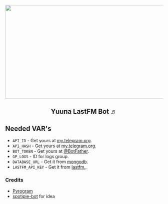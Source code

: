 <p align="center">
  <img src="https://pa1.narvii.com/6729/d50c18f18c88d762da544d255f715b01eed9f9e3_hq.gif" width="540" height="300"/>
</p>
<h2 align="center">
  <b>Yuuna LastFM Bot ♬</b>
</h2>

## Needed VAR's

- `API_ID` - Get yours at [my.telegram.org](https://my.telegram.org/).
- `API_HASH` - Get yours at [my.telegram.org](https://my.telegram.org/).
- `BOT_TOKEN` - Get yours at [@BotFather](https://t.me/BotFather).
- `GP_LOGS` - ID for logs group.
- `DATABASE_URL` - Get it from [mongodb](https://mongodb.com/atlas).
- `LASTFM_API_KEY` - Get it from [lastfm.](https://www.last.fm/join).

### Credits

* [Pyrogram](https://github.com/pyrogram/pyrogram)
* [spotipie-bot](https://github.com/k-neel/spotipie-bot) for idea